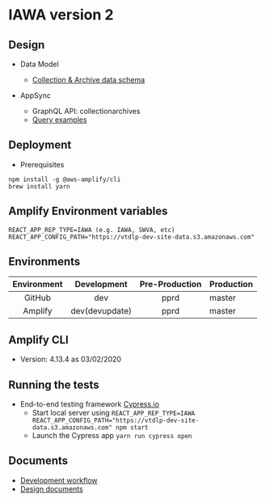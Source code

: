 # IAWA version 2

## Design
* Data Model
  * [Collection & Archive data schema](docs/data_model.md)

* AppSync
  * GraphQL API: collectionarchives
  * [Query examples](docs/appsync.md)

## Deployment
* Prerequisites
```
npm install -g @aws-amplify/cli
brew install yarn
```

## Amplify Environment variables
```
REACT_APP_REP_TYPE=IAWA (e.g. IAWA, SWVA, etc)
REACT_APP_CONFIG_PATH="https://vtdlp-dev-site-data.s3.amazonaws.com"
```

## Environments
| Environment | Development | Pre-Production | Production |
|:-----------:|:-----------:|:--------------:|------------|
| GitHub      |     dev     |      pprd      |    master  |
| Amplify     |     dev(devupdate)     |      pprd      |    master  |

## Amplify CLI
* Version: 4.13.4 as 03/02/2020

## Running the tests
* End-to-end testing framework [Cypress.io](https://www.cypress.io/)
  * Start local server using ```REACT_APP_REP_TYPE=IAWA REACT_APP_CONFIG_PATH="https://vtdlp-dev-site-data.s3.amazonaws.com" npm start```
  * Launch the Cypress app ```yarn run cypress open```

## Documents
* [Development workflow](https://aws-amplify.github.io/docs/cli-toolchain/quickstart#concepts-1)
* [Design documents](docs/)